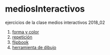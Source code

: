 # mediosInteractivos
ejercicios de la clase medios interactivos 2018_02
1. [forma y color](https://jpinto160.github.io/mediosInteractivos/01/)
2. [repetición](https://jpinto160.github.io/mediosInteractivos/02/)
3. [flipbook](https://jpinto160.github.io/mediosInteractivos/03/)
4. [herramienta de dibujo](https://jpinto160.github.io/mediosInteractivos/04/)
